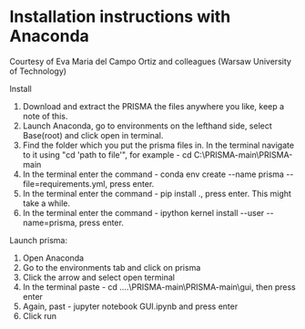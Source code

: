 # Installation instructions with Anaconda
Courtesy of Eva Maria del Campo Ortiz and colleagues (Warsaw University of Technology)

Install
1. Download and extract the PRISMA the files anywhere you like, keep a note of this.
2. Launch Anaconda, go to environments on the lefthand side, select Base(root) and click open in terminal.
3. Find the folder which you put the prisma files in. In the terminal navigate to it using "cd 'path to file'", for example - cd C:\PRISMA-main\PRISMA-main
4. In the terminal enter the command - conda env create --name prisma --file=requirements.yml, press enter.
5. In the terminal enter the command - pip install ., press enter. This might take a while.
6. In the terminal enter the command - ipython kernel install --user --name=prisma, press enter.

Launch prisma:
1. Open Anaconda
2. Go to the environments tab and click on prisma
3. Click the arrow and select open terminal
4. In the terminal paste - cd ..\..\PRISMA-main\PRISMA-main\gui, then press enter
5. Again, past - jupyter notebook GUI.ipynb and press enter
6. Click run